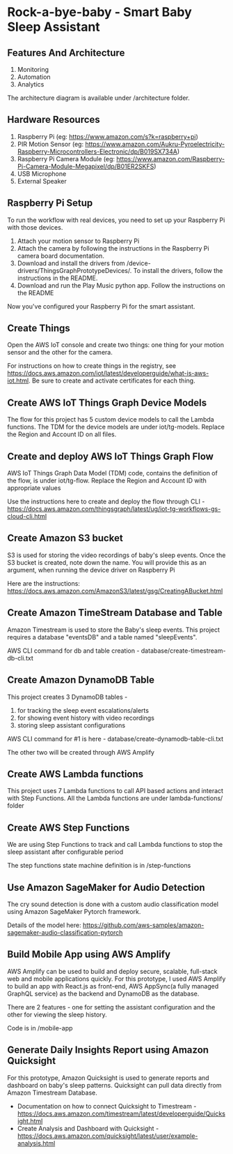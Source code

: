 # Rock-a-bye-baby - Smart Baby Sleep Assistant

## Features And Architecture
1. Monitoring
2. Automation
3. Analytics

The architecture diagram is available under /architecture folder.

## Hardware Resources
1. Raspberry Pi (eg: https://www.amazon.com/s?k=raspberry+pi)
2. PIR Motion Sensor (eg: https://www.amazon.com/Aukru-Pyroelectricity-Raspberry-Microcontrollers-Electronic/dp/B019SX734A)
3. Raspberry Pi Camera Module (eg: https://www.amazon.com/Raspberry-Pi-Camera-Module-Megapixel/dp/B01ER2SKFS)
4. USB Microphone
5. External Speaker


## Raspberry Pi Setup

To run the workflow with real devices, you need to set up your Raspberry Pi with those devices.

1. Attach your motion sensor to Raspberry Pi
2. Attach the camera by following the instructions in the Raspberry Pi camera board documentation.
3. Download and install the drivers from /device-drivers/ThingsGraphPrototypeDevices/. To install the drivers, follow the instructions in the README.
4. Download and run the Play Music python app. Follow the instructions on the README

Now you've configured your Raspberry Pi for the smart assistant.

## Create Things

Open the AWS IoT console and create two things: one thing for your motion sensor and the other for the camera.

For instructions on how to create things in the registry, see https://docs.aws.amazon.com/iot/latest/developerguide/what-is-aws-iot.html. Be sure to create and activate certificates for each thing.

## Create AWS IoT Things Graph Device Models

The flow for this project has 5 custom device models to call the Lambda functions.
The TDM for the device models are under iot/tg-models. Replace the Region and Account ID on all files.

## Create and deploy AWS IoT Things Graph Flow

AWS IoT Things Graph Data Model (TDM) code, contains the definition of the flow, is under iot/tg-flow.
Replace the Region and Account ID with appropriate values

Use the instructions here to create and deploy the flow through CLI - https://docs.aws.amazon.com/thingsgraph/latest/ug/iot-tg-workflows-gs-cloud-cli.html

## Create Amazon S3 bucket

S3 is used for storing the video recordings of baby's sleep events. Once the S3 bucket is created, note down the name. You will provide this as an argument, when running the device driver on Raspberry Pi

Here are the instructions: https://docs.aws.amazon.com/AmazonS3/latest/gsg/CreatingABucket.html

## Create Amazon TimeStream Database and Table

Amazon Timestream is used to store the Baby's sleep events. This project requires a database "eventsDB" and a table named "sleepEvents".

AWS CLI command for db and table creation - database/create-timestream-db-cli.txt

## Create Amazon DynamoDB Table

This project creates 3 DynamoDB tables -
1. for tracking the sleep event escalations/alerts
2. for showing event history with video recordings
3. storing sleep assistant configurations

AWS CLI command for #1 is here - database/create-dynamodb-table-cli.txt

The other two will be created through AWS Amplify

## Create AWS Lambda functions

This project uses 7 Lambda functions to call API based actions and interact with Step Functions. All the Lambda functions are under lambda-functions/ folder

## Create AWS Step Functions

We are using Step Functions to track and call Lambda functions to stop the sleep assistant after configurable period

The step functions state machine definition is in /step-functions

## Use Amazon SageMaker for Audio Detection

The cry sound detection is done with a custom audio classification model using Amazon SageMaker Pytorch framework.

Details of the model here: https://github.com/aws-samples/amazon-sagemaker-audio-classification-pytorch

## Build Mobile App using AWS Amplify

AWS Amplify can be used to build and deploy secure, scalable, full-stack web and mobile applications quickly. For this prototype, I used AWS Amplify to build an app with React.js as front-end, AWS AppSync(a fully managed GraphQL service) as the backend and DynamoDB as the database.

There are 2 features - one for setting the assistant configuration and the other for viewing the sleep history.

Code is in /mobile-app  

## Generate Daily Insights Report using Amazon Quicksight

For this prototype, Amazon Quicksight is used to generate reports and dashboard on baby's sleep patterns. Quicksight can pull data directly from Amazon Timestream Database.

- Documentation on how to connect Quicksight to Timestream - https://docs.aws.amazon.com/timestream/latest/developerguide/Quicksight.html
- Create Analysis and Dashboard with Quicksight - https://docs.aws.amazon.com/quicksight/latest/user/example-analysis.html
